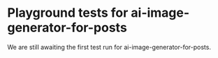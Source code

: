 # Playground tests for ai-image-generator-for-posts
We are still awaiting the first test run for ai-image-generator-for-posts.
